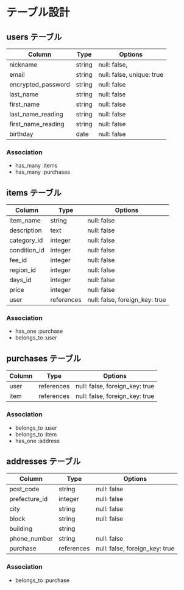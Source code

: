 # テーブル設計

## users テーブル

| Column             | Type   | Options     |
| ------------------ | ------ | ----------- |
| nickname           | string | null: false,|
| email              | string | null: false, unique: true |
| encrypted_password | string | null: false |
| last_name          | string | null: false |
| first_name         | string | null: false |
| last_name_reading  | string | null: false |
| first_name_reading | string | null: false |
| birthday           | date   | null: false |

### Association

- has_many :items
- has_many :purchases

## items テーブル

| Column             | Type    | Options     |
| ------------------ | ------  | ----------- |
| item_name          | string  | null: false |
| description        | text    | null: false |
| category_id        | integer | null: false |
| condition_id       | integer | null: false |
| fee_id             | integer | null: false |
| region_id          | integer | null: false |
| days_id            | integer | null: false |
| price              | integer | null: false |
| user               | references | null: false, foreign_key: true |

### Association

- has_one     :purchase
- belongs_to  :user

## purchases テーブル

| Column             | Type   | Options     |
| ------------------ | ------ | ----------- |
| user               | references | null: false, foreign_key: true |
| item               | references | null: false, foreign_key: true |

### Association

- belongs_to  :user
- belongs_to  :item
- has_one     :address


## addresses テーブル

| Column             | Type    | Options     |
| ------------------ | ------  | ----------- |
| post_code          | string  | null: false |
| prefecture_id      | integer | null: false |
| city               | string  | null: false |
| block              | string  | null: false |
| building           | string  |
| phone_number       | string  | null: false |
| purchase           | references | null: false, foreign_key: true |


### Association

- belongs_to  :purchase